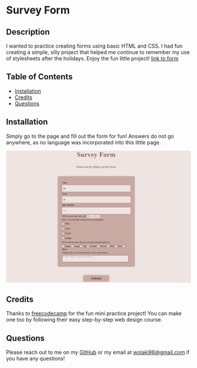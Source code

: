 # Survey Form
  
## Description
I wanted to practice creating forms using basic HTML and CSS. I had fun creating a simple, silly project that helped me continue to remember my use of stylesheets after the holidays. Enjoy the fun little project!
[link to form](https://wolaki96.github.io/Survey_Form/)

## Table of Contents



- [Installation](#installation)
- [Credits](#credits)
- [Questions](#questions)
## Installation

Simply go to the page and fill out the form for fun! Answers do not go anywhere, as no language was incorporated into this little page. 




![screenshot](surveyform2.PNG)
    

## Credits
Thanks to [freecodecamp](https://www.freecodecamp.org/) for the fun mini practice project! You can make one too by following their easy step-by-step web design course.





## Questions

Please reach out to me on my [GitHub](github.com/wolaki96) or my email at wolaki96@gmail.com if you have any questions!
